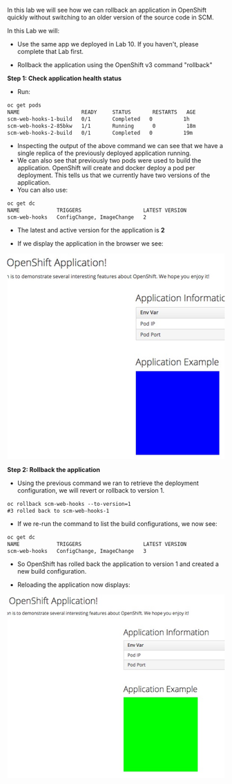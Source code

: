 In this lab we will see how we can rollback an application in OpenShift quickly without switching to an older version of the source code in SCM.

In this Lab we will:

- Use the same app we deployed in Lab 10. If you haven't, please complete
that Lab first.

- Rollback the application using the OpenShift v3 command "rollback"

**Step 1: Check application health status**

- Run:

```
oc get pods
NAME                    READY     STATUS       RESTARTS   AGE
scm-web-hooks-1-build   0/1       Completed   0          1h
scm-web-hooks-2-85bkw   1/1       Running      0          18m
scm-web-hooks-2-build   0/1       Completed   0          19m
```

- Inspecting the output of the above command we can see that we have a single 
replica of the previously deployed application running.
- We can also see that previously two pods were used to build the application.
OpenShift will create and docker deploy a pod per deployment. This tells us that
we currently have two versions of the application.
- You can also use:

```
oc get dc
NAME            TRIGGERS                    LATEST VERSION
scm-web-hooks   ConfigChange, ImageChange   2
```

- The latest and active version for the application is **2**

- If we display the application in the browser we see:

![image](images/blue_app.jpg)

**Step 2: Rollback the application**

- Using the previous command we ran to retrieve the deployment configuration, we
will revert or rollback to version 1.

```
oc rollback scm-web-hooks --to-version=1
#3 rolled back to scm-web-hooks-1
```

- If we re-run the command to list the build configurations, we now see:

```
oc get dc
NAME            TRIGGERS                    LATEST VERSION
scm-web-hooks   ConfigChange, ImageChange   3
```

- So OpenShift has rolled back the application to version 1 and created a new build
configuration.

- Reloading the application now displays:

![image](images/green_app.jpg)

